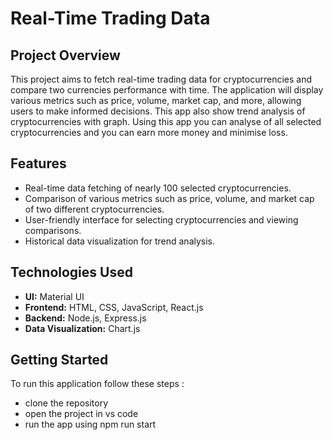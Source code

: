 # Real-Time Trading Data

## Project Overview

This project aims to fetch real-time trading data for cryptocurrencies and compare two currencies performance with time. The application will display various metrics such as price, volume, market cap, and more, allowing users to make informed decisions. This app also show trend analysis of cryptocurrencies with graph. Using this app you can analyse of all selected cryptocurrencies and you can earn more money and minimise loss.

## Features

- Real-time data fetching of nearly 100 selected cryptocurrencies.
- Comparison of various metrics such as price, volume, and market cap of two different cryptocurrencies.
- User-friendly interface for selecting cryptocurrencies and viewing comparisons.
- Historical data visualization for trend analysis.

## Technologies Used
- **UI:** Material UI
- **Frontend:** HTML, CSS, JavaScript, React.js
- **Backend:** Node.js, Express.js
- **Data Visualization:** Chart.js 

## Getting Started

To run this application follow these steps :
- clone the repository 
- open the project in vs code
- run the app using npm run start


